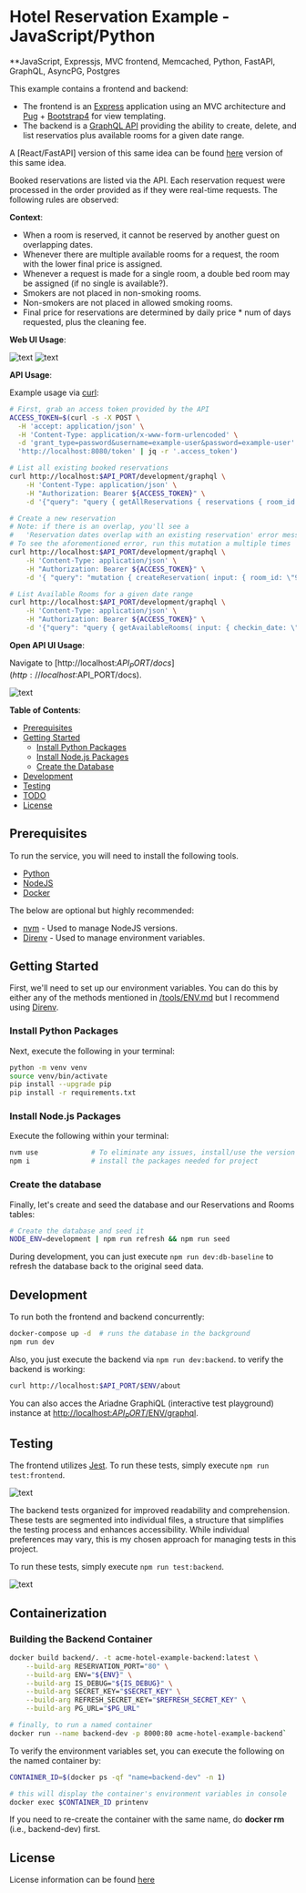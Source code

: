 # Hotel Reservation Example - JavaScript/Python

**JavaScript, Expressjs, MVC frontend, Memcached, Python, FastAPI, GraphQL, AsyncPG, Postgres

This example contains a frontend and backend:

- The frontend is an [Express](https://expressjs.com/) application using an MVC architecture and [Pug](https://pugjs.org/api/getting-started.html) + [Bootstrap4](https://getbootstrap.com/docs/4.6/getting-started/introduction/) for view templating.
- The backend is a [GraphQL API](https://graphql.org) providing the ability to create, delete, and list reservatios plus available rooms for a given date range.

A [React/FastAPI] version of this same idea can be found [here](https://github.com/WillSams/acme-hotel-react-fastapi-tortoiseorm/) version of this same idea.

Booked reservations are listed via the API. Each reservation request were processed in the order provided as if they were real-time requests. The following rules are observed:

**Context**:

* When a room is reserved, it cannot be reserved by another guest on overlapping dates.
* Whenever there are multiple available rooms for a request, the room with the lower final price is assigned.
* Whenever a request is made for a single room, a double bed room may be assigned (if no single is available?).
* Smokers are not placed in non-smoking rooms.
* Non-smokers are not placed in allowed smoking rooms.
* Final price for reservations are determined by daily price * num of days requested, plus the cleaning fee.

**Web UI Usage**:

![text](./frontend/src/public/img/home_example.png) ![text](./frontend/src/public/img/new_example.png)

**API Usage**:

Example usage via [curl](https://curl.se/download.html):

```bash
# First, grab an access token provided by the API
ACCESS_TOKEN=$(curl -s -X POST \
  -H 'accept: application/json' \
  -H 'Content-Type: application/x-www-form-urlencoded' \
  -d 'grant_type=password&username=example-user&password=example-user' \
  'http://localhost:8080/token' | jq -r '.access_token')

# List all existing booked reservations
curl http://localhost:$API_PORT/development/graphql \
    -H 'Content-Type: application/json' \
    -H "Authorization: Bearer ${ACCESS_TOKEN}" \
    -d '{"query": "query { getAllReservations { reservations { room_id checkin_date checkout_date  } } }"}'

# Create a new reservation
# Note: if there is an overlap, you'll see a 
#   'Reservation dates overlap with an existing reservation' error message
# To see the aforementioned error, run this mutation a multiple times
curl http://localhost:$API_PORT/development/graphql \
    -H 'Content-Type: application/json' \
    -H "Authorization: Bearer ${ACCESS_TOKEN}" \
    -d '{ "query": "mutation { createReservation( input: { room_id: \"91754a14-4885-4200-a052-e4042431ffb8\", checkin_date: \"2023-12-31\", checkout_date: \"2024-01-02\"  }) { success errors reservation { id room_id checkin_date checkout_date total_charge } } }" }'

# List Available Rooms for a given date range
curl http://localhost:$API_PORT/development/graphql \
    -H 'Content-Type: application/json' \
    -H "Authorization: Bearer ${ACCESS_TOKEN}" \
    -d '{"query": "query { getAvailableRooms( input: { checkin_date: \"2023-12-31\", checkout_date: \"2024-01-02\" }) { success errors rooms { id num_beds allow_smoking daily_rate cleaning_fee } } }" }'
```

**Open API UI Usage**:

Navigate to [http://localhost:$API_PORT/docs](http://localhost:$API_PORT/docs).

![text](./frontend/src/public/img/openapi_example.png)

**Table of Contents**:

* [Prerequisites](#prerequisites)
* [Getting Started](#getting-started)
    - [Install Python Packages](#install-python-packages)
    - [Install Node.js Packages](#install-nodejs-packages)
    - [Create the Database](#create-the-database)
* [Development](#development)
* [Testing](#testing)
* [TODO](#todo)
* [License](#license)

## Prerequisites

To run the service, you will need to install the following tools.

* [Python](https://www.python.org/downloads/)
* [NodeJS](https://nodejs.org/en/)
* [Docker](https://www.docker.com/)

The below are optional but highly recommended:

* [nvm](https://github.com/nvm-sh/nvm) - Used to manage NodeJS versions.
* [Direnv](https://direnv.net/) - Used to manage environment variables.

## Getting Started

First, we'll need to set up our environment variables.  You can do this by either any of the methods mentioned in [/tools/ENV.md](./tools/ENV.md) but I recommend using [Direnv](https://direnv.net/).

### Install Python Packages

Next, execute the following in your terminal:

```bash
python -m venv venv
source venv/bin/activate
pip install --upgrade pip 
pip install -r requirements.txt
```

### Install Node.js Packages

Execute the following within your terminal:

```bash
nvm use             # To eliminate any issues, install/use the version listed in .nvmrc. 
npm i               # install the packages needed for project 
```

### Create the database

Finally, let's create and seed the database and our Reservations and Rooms tables:

```bash
# Create the database and seed it
NODE_ENV=development | npm run refresh && npm run seed
```

During development, you can just execute `npm run dev:db-baseline` to refresh the database back to the original seed data.

## Development

To run both the frontend and backend concurrently:

```bash
docker-compose up -d  # runs the database in the background
npm run dev
```

Also, you just execute the backend via `npm run dev:backend`.  to verify the backend is working:

```bash
curl http://localhost:$API_PORT/$ENV/about
```

You can also acces the Ariadne GraphiQL (interactive test playground) instance at [http://localhost:$API_PORT/$ENV/graphql](http://localhost:$PLAYGROUND_PORT/$ENV/graphql).  

## Testing

The frontend utilizes [Jest](https://jestjs.io/).  To run these tests, simply execute `npm run test:frontend`.

![text](./frontend/src/public/img/frontend_tests_example.png) 

The backend tests organized for improved readability and comprehension. These tests are segmented into individual files, a structure that simplifies the testing process and enhances accessibility. While individual preferences may vary, this is my chosen approach for managing tests in this project.

To run these tests, simply execute `npm run test:backend`.

![text](./frontend/src/public/img/backend_tests_example.png)

## Containerization

### Building the Backend Container

```bash
docker build backend/. -t acme-hotel-example-backend:latest \
    --build-arg RESERVATION_PORT="80" \
    --build-arg ENV="${ENV}" \
    --build-arg IS_DEBUG="${IS_DEBUG}" \
    --build-arg SECRET_KEY="$SECRET_KEY" \
    --build-arg REFRESH_SECRET_KEY="$REFRESH_SECRET_KEY" \
    --build-arg PG_URL="$PG_URL"

# finally, to run a named container
docker run --name backend-dev -p 8000:80 acme-hotel-example-backend`
```

To verify the environment variables set, you can execute the following on the named container by:

```bash
CONTAINER_ID=$(docker ps -qf "name=backend-dev" -n 1)

# this will display the container's environment variables in console
docker exec $CONTAINER_ID printenv   
```

If you need to re-create the container with the same name, do **docker rm <container-name>** (i.e., backend-dev) first.

## License

License information can be found [here](./LICENSE)

